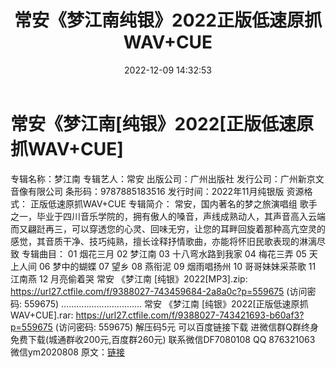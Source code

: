 ﻿---
title: 常安《梦江南纯银》2022正版低速原抓WAV+CUE
date: 2022-12-09 14:32:53
categories: 新碟专辑、稀有等精品
tags: 华语中文
---
# 常安《梦江南[纯银》2022[正版低速原抓WAV+CUE]

专辑名称：梦江南
专辑艺人：常安
出版公司：广州出版社
发行公司：广州新京文音像有限公司
条形码：9787885183516
发行时间：2022年11月纯银版
资源格式： 正版低速原抓WAV+CUE
专辑简介：
常安，国内著名的梦之旅演唱组
歌手之一，毕业于四川音乐学院的，拥有傲人的嗓音，声线成熟动人，其声音高入云端而又翩跹再三，可以穿透您的心灵、回味无穷，让您的耳畔回旋着那种高亢空灵的感觉，其音质干净、技巧纯熟，擅长诠释抒情歌曲，亦能将怀旧民歌表现的淋漓尽致
专辑曲目：
01 烟花三月
02 梦江南
03 十八弯水路到我家
04 梅花三弄
05 天上人间
06 梦中的蝴蝶
07 望乡
08 燕衔泥
09 烟雨唱扬州
10 哥哥妹妹采茶歌
11 江南燕
12 月亮偷着哭
常安 《梦江南 [纯银》2022[MP3].zip: https://url27.ctfile.com/f/9388027-743459684-2a8a0c?p=559675
(访问密码: 559675)
................................
常安 《梦江南 [纯银》2022[正版低速原抓WAV+CUE].rar: https://url27.ctfile.com/f/9388027-743421693-b60af3?p=559675
(访问密码: 559675)
解压码5元
可以百度链接下载
进微信群Q群终身免费下载(城通群收200元,百度群260元)
联系微信DF7080108 QQ 876321063
微信ym2020808
原文：[链接](https://blog.sina.com.cn/s/blog_1647c7e76010310j6.html)